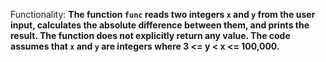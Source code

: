 Functionality: **The function `func` reads two integers `x` and `y` from the user input, calculates the absolute difference between them, and prints the result. The function does not explicitly return any value. The code assumes that `x` and `y` are integers where 3 <= y < x <= 100,000.**